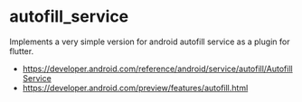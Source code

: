 # autofill_service

Implements a very simple version for android autofill service
as a plugin for flutter.

* https://developer.android.com/reference/android/service/autofill/AutofillService
* https://developer.android.com/preview/features/autofill.html

